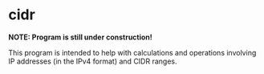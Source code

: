 # cidr

**NOTE: Program is still under construction!**

This program is intended to help with calculations and operations involving IP addresses (in the IPv4 format) and CIDR ranges.
